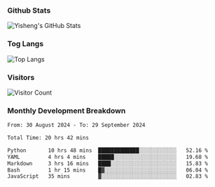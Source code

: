 ### Github Stats
![Yisheng's GitHub Stats](https://github-readme-stats-9qabuvhk1-gongyisheng.vercel.app/api?username=gongyisheng&count_private=true&show_icons=true)
### Tog Langs
![Top Langs](https://github-readme-stats-9qabuvhk1-gongyisheng.vercel.app/api/top-langs/?username=gongyisheng&layout=compact)
### Visitors
![Visitor Count](https://profile-counter.glitch.me/gongyisheng/count.svg)
### Monthly Development Breakdown
<!--START_SECTION:waka-->

```txt
From: 30 August 2024 - To: 29 September 2024

Total Time: 20 hrs 42 mins

Python       10 hrs 48 mins  █████████████░░░░░░░░░░░░   52.16 %
YAML         4 hrs 4 mins    █████░░░░░░░░░░░░░░░░░░░░   19.68 %
Markdown     3 hrs 16 mins   ████░░░░░░░░░░░░░░░░░░░░░   15.83 %
Bash         1 hr 15 mins    █▓░░░░░░░░░░░░░░░░░░░░░░░   06.04 %
JavaScript   35 mins         ▓░░░░░░░░░░░░░░░░░░░░░░░░   02.83 %
```

<!--END_SECTION:waka-->
